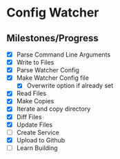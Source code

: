 # Config Watcher

## Milestones/Progress

- [X] Parse Command Line Arguments 
- [X] Write to Files               
- [X] Parse Watcher Config
- [X] Make Watcher Config file
    - [X] Overwrite option if already set
- [X] Read Files
- [X] Make Copies
- [X] Iterate and copy directory 
- [X] Diff Files
- [X] Update Files
- [ ] Create Service
- [X] Upload to Github
- [ ] Learn Building
